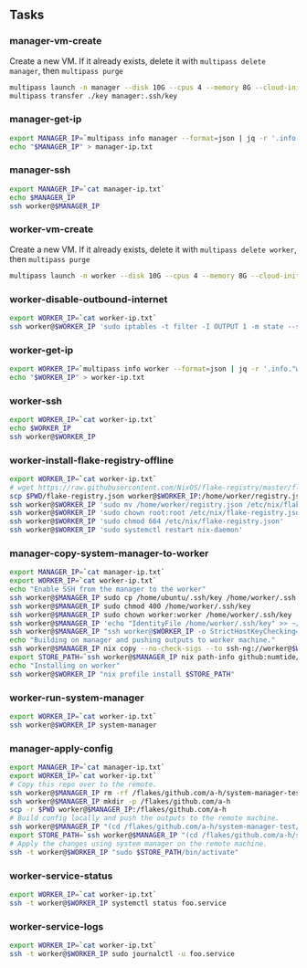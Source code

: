 ## Tasks

### manager-vm-create

Create a new VM. If it already exists, delete it with `multipass delete manager`, then `multipass purge`

```bash
multipass launch -n manager --disk 10G --cpus 4 --memory 8G --cloud-init cloud-init.yaml --verbose
multipass transfer ./key manager:.ssh/key
```

### manager-get-ip

```bash
export MANAGER_IP=`multipass info manager --format=json | jq -r '.info."manager".ipv4[0]'`
echo "$MANAGER_IP" > manager-ip.txt
```

### manager-ssh

```bash
export MANAGER_IP=`cat manager-ip.txt`
echo $MANAGER_IP
ssh worker@$MANAGER_IP
```

### worker-vm-create

Create a new VM. If it already exists, delete it with `multipass delete worker`, then `multipass purge`

```sh
multipass launch -n worker --disk 10G --cpus 4 --memory 8G --cloud-init cloud-init.yaml --verbose
```

### worker-disable-outbound-internet

```bash
export WORKER_IP=`cat worker-ip.txt`
ssh worker@$WORKER_IP 'sudo iptables -t filter -I OUTPUT 1 -m state --state NEW -j DROP'
```

### worker-get-ip

```bash
export WORKER_IP=`multipass info worker --format=json | jq -r '.info."worker".ipv4[0]'`
echo "$WORKER_IP" > worker-ip.txt
```

### worker-ssh

```bash
export WORKER_IP=`cat worker-ip.txt`
echo $WORKER_IP
ssh worker@$WORKER_IP
```

### worker-install-flake-registry-offline

```bash
export WORKER_IP=`cat worker-ip.txt`
# wget https://raw.githubusercontent.com/NixOS/flake-registry/master/flake-registry.json
scp $PWD/flake-registry.json worker@$WORKER_IP:/home/worker/registry.json
ssh worker@$WORKER_IP 'sudo mv /home/worker/registry.json /etc/nix/flake-registry.json'
ssh worker@$WORKER_IP 'sudo chown root:root /etc/nix/flake-registry.json'
ssh worker@$WORKER_IP 'sudo chmod 664 /etc/nix/flake-registry.json'
ssh worker@$WORKER_IP 'sudo systemctl restart nix-daemon'
```

### manager-copy-system-manager-to-worker

```bash
export MANAGER_IP=`cat manager-ip.txt`
export WORKER_IP=`cat worker-ip.txt`
echo "Enable SSH from the manager to the worker"
ssh worker@$MANAGER_IP sudo cp /home/ubuntu/.ssh/key /home/worker/.ssh
ssh worker@$MANAGER_IP sudo chmod 400 /home/worker/.ssh/key
ssh worker@$MANAGER_IP sudo chown worker:worker /home/worker/.ssh/key
ssh worker@$MANAGER_IP 'echo "IdentityFile /home/worker/.ssh/key" >> ~/.ssh/config'
ssh worker@$MANAGER_IP "ssh worker@$WORKER_IP -o StrictHostKeyChecking=no hostname"
echo "Building on manager and pushing outputs to worker machine."
ssh worker@$MANAGER_IP nix copy --no-check-sigs --to ssh-ng://worker@$WORKER_IP github:numtide/system-manager
export STORE_PATH=`ssh worker@$MANAGER_IP nix path-info github:numtide/system-manager`
echo "Installing on worker"
ssh worker@$WORKER_IP "nix profile install $STORE_PATH"
```

### worker-run-system-manager

```bash
export WORKER_IP=`cat worker-ip.txt`
ssh worker@$WORKER_IP system-manager
```

### manager-apply-config

```bash
export MANAGER_IP=`cat manager-ip.txt`
export WORKER_IP=`cat worker-ip.txt`
# Copy this repo over to the remote.
ssh worker@$MANAGER_IP rm -rf /flakes/github.com/a-h/system-manager-test
ssh worker@$MANAGER_IP mkdir -p /flakes/github.com/a-h
scp -r $PWD worker@$MANAGER_IP:/flakes/github.com/a-h
# Build config locally and push the outputs to the remote machine.
ssh worker@$MANAGER_IP "(cd /flakes/github.com/a-h/system-manager-test/machines/worker-001 && nix copy --no-check-sigs --to ssh-ng://worker@$WORKER_IP .#systemConfigs.default)"
export STORE_PATH=`ssh worker@$MANAGER_IP "(cd /flakes/github.com/a-h/system-manager-test/machines/worker-001 && nix path-info .#systemConfigs.default)"`
# Apply the changes using system manager on the remote machine.
ssh -t worker@$WORKER_IP "sudo $STORE_PATH/bin/activate"
```

### worker-service-status

```bash
export WORKER_IP=`cat worker-ip.txt`
ssh -t worker@$WORKER_IP systemctl status foo.service
```

### worker-service-logs

```bash
export WORKER_IP=`cat worker-ip.txt`
ssh -t worker@$WORKER_IP sudo journalctl -u foo.service
```
